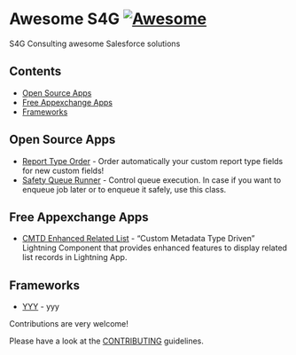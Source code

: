 # Awesome S4G [![Awesome](https://awesome.re/badge.svg)](https://awesome.re)

S4G Consulting awesome Salesforce solutions

## Contents

- [Open Source Apps](#open-source-apps)
- [Free Appexchange Apps](#free-appexchange-apps)
- [Frameworks](#frameworks)

## Open Source Apps
- [Report Type Order](https://github.com/jesuRule/reportTypeSorter#readme) - Order automatically your custom report type fields for new custom fields!
- [Safety Queue Runner](https://github.com/leshchukandrej/SafetyQueueRunner) - Control queue execution. In case if you want to enqueue job later or to enqueue it safely, use this class.
	
## Free Appexchange Apps
- [CMTD Enhanced Related List](https://appexchange.salesforce.com/appxListingDetail?listingId=a0N3A00000FYDY4UAP) - “Custom Metadata Type Driven” Lightning Component that provides enhanced features to display related list records in Lightning App.
## Frameworks
- [YYY](https://github.com/sindresorhus/awesome-nodejs#readme) - yyy

Contributions are very welcome!

Please have a look at the [CONTRIBUTING](https://github.com/https://github.com/S4GConsulting/awesome-s4g.git/blob/master/CONTRIBUTING.md) guidelines.